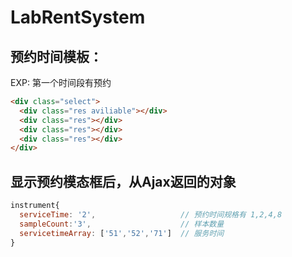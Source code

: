 # LabRentSystem

## 预约时间模板：
EXP: 第一个时间段有预约 
```html
<div class="select">
  <div class="res aviliable"></div>
  <div class="res"></div>
  <div class="res"></div>
  <div class="res"></div>         
</div>
```
 
## 显示预约模态框后，从Ajax返回的对象
```js
instrument{
  serviceTime: '2',                   // 预约时间规格有 1,2,4,8
  sampleCount:'3',                    // 样本数量
  servicetimeArray: ['51','52','71']  // 服务时间
}
```
